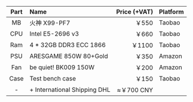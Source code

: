 | Part | Name | Price (+VAT) | Platform |
|:--:|:--|--:|:--|
| MB  | 火神 X99-PF7                  | ￥550 | Taobao |
| CPU | Intel E5-2696 v3              | ￥660 | Taobao |
| Ram | 4 * 32GB DDR3 ECC 1866        | ￥1100 | Taobao |
| PSU | ARESGAME 850W 80+Gold         | ￥350 | Amazon |
| Fan | be quiet! BK009 150W          | ￥200 | Amazon | 
| Case | Test bench case              | ￥150 | Taobao |
|  -  | + International Shipping DHL  | ≈￥700 CNY   |
